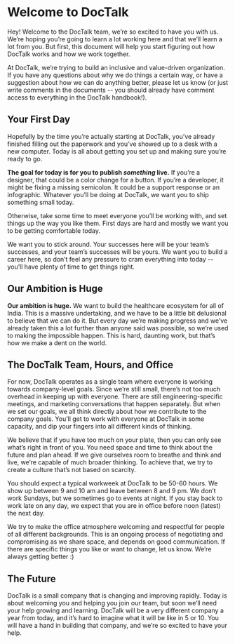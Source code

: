 # Welcome to DocTalk

Hey! Welcome to the DocTalk team, we’re so excited to have you with us. We’re hoping you’re going to learn a lot working here and that we’ll learn a lot from you. But first, this document will help you start figuring out how DocTalk works and how we work together.

At DocTalk, we’re trying to build an inclusive and value-driven organization. If you have any questions about why we do things a certain way, or have a suggestion about how we can do anything better, please let us know (or just write comments in the documents -- you should already have comment access to everything in the DocTalk handbook!).  

## Your First Day

Hopefully by the time you’re actually starting at DocTalk, you’ve already finished filling out the paperwork and you’ve showed up to a desk with a new computer. Today is all about getting you set up and making sure you’re ready to go.

**The goal for today is for you to publish _something_ live.** If you’re a designer, that could be a color change for a button. If you’re a developer, it might be fixing a missing semicolon. It could be a support response or an infographic. Whatever you’ll be doing at DocTalk, we want you to ship something small today.

Otherwise, take some time to meet everyone you’ll be working with, and set things up the way you like them. First days are hard and mostly we want you to be getting comfortable today.

We want you to stick around. Your successes here will be your team’s successes, and your team’s successes will be yours. We want you to build a career here, so don’t feel any pressure to cram everything into today -- you’ll have plenty of time to get things right.

## Our Ambition is Huge

**Our ambition is huge.** We want to build the healthcare ecosystem for all of India. This is a massive undertaking, and we have to be a little bit delusional to believe that we can do it. But every day we’re making progress and we’ve already taken this a lot further than anyone said was possible, so we’re used to making the impossible happen. This is hard, daunting work, but that’s how we make a dent on the world.

## The DocTalk Team, Hours, and Office

For now, DocTalk operates as a single team where everyone is working towards company-level goals. Since we’re still small, there’s not too much overhead in keeping up with everyone. There are still engineering-specific meetings, and marketing conversations that happen separately. But when we set our goals, we all think directly about how we contribute to the company goals. You’ll get to work with everyone at DocTalk in some capacity, and dip your fingers into all different kinds of thinking.

We believe that if you have too much on your plate, then you can only see what’s right in front of you. You need space and time to think about the future and plan ahead. If we give ourselves room to breathe and think and live, we’re capable of much broader thinking. To achieve that, we try to create a culture that’s not based on scarcity.

You should expect a typical workweek at DocTalk to be 50-60 hours. We show up between 9 and 10 am and leave between 8 and 9 pm. We don’t work Sundays, but we sometimes go to events at night. If you stay back to work late on any day, we expect that you are in office before noon (latest) the next day.

We try to make the office atmosphere welcoming and respectful for people of all different backgrounds. This is an ongoing process of negotiating and compromising as we share space, and depends on good communication. If there are specific things you like or want to change, let us know. We’re always getting better :)

## The Future

DocTalk is a small company that is changing and improving rapidly. Today is about welcoming you and helping you join our team, but soon we’ll need your help growing and learning. DocTalk will be a very different company a year from today, and it’s hard to imagine what it will be like in 5 or 10. You will have a hand in building that company, and we’re so excited to have your help.

